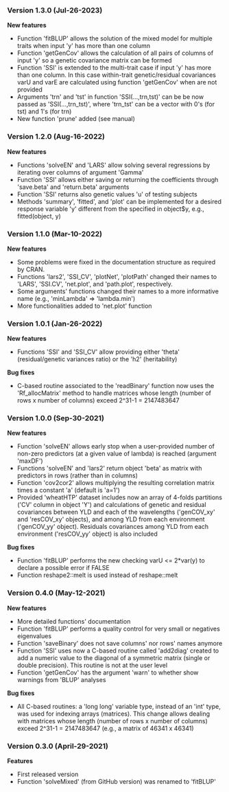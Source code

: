### Version 1.3.0 (Jul-26-2023)

**New features**

  - Function 'fitBLUP' allows the solution of the mixed model for multiple traits when input 'y' has more than one column
  - Function 'getGenCov' allows the calculation of all pairs of columns of input 'y' so a genetic covariance matrix can be formed
  - Function 'SSI' is extended to the multi-trait case if input 'y' has more than one column. In this case within-trait genetic/residual covariances varU and varE are calculated using function 'getGenCov' when are not provided
  - Arguments 'trn' and 'tst' in function 'SSI(...,trn,tst)' can be be now passed as 'SSI(...,trn_tst)', where 'trn_tst' can be a vector with 0's (for tst) and 1's (for trn)
  - New function 'prune' added (see manual)

### Version 1.2.0 (Aug-16-2022)

**New features**

  - Functions 'solveEN' and 'LARS' allow solving several regressions by iterating over columns of argument 'Gamma'
  - Function 'SSI' allows either saving or returning the coefficients through 'save.beta' and 'return.beta' arguments
  - Function 'SSI' returns also genetic values 'u' of testing subjects
  - Methods 'summary', 'fitted', and 'plot' can be implemented for a desired response variable 'y' different from the specified in object$y, e.g., fitted(object, y)


### Version 1.1.0 (Mar-10-2022)

**New features**

  - Some problems were fixed in the documentation structure as required by CRAN.
  - Functions 'lars2', 'SSI_CV', 'plotNet', 'plotPath' changed their names to 'LARS', 'SSI.CV', 'net.plot', and 'path.plot', respectively.
  - Some arguments' functions changed their names to a more informative name (e.g., 'minLambda' => 'lambda.min')
  - More functionalities added to 'net.plot' function


### Version 1.0.1 (Jan-26-2022)

**New features**

  - Functions 'SSI' and 'SSI_CV' allow providing either 'theta' (residual/genetic variances ratio) or the 'h2' (heritability)

**Bug fixes**

  - C-based routine associated to the 'readBinary' function now uses the 'Rf_allocMatrix' method to handle matrices whose length (number of rows x number of columns) exceed 2^31-1 = 2147483647


### Version 1.0.0 (Sep-30-2021)

**New features**

  - Function 'solveEN' allows early stop when a user-provided number of non-zero predictors (at a given value of lambda) is reached (argument 'maxDF')
  - Functions 'solveEN' and 'lars2' return object 'beta' as matrix with predictors in rows (rather than in columns)
  - Function 'cov2cor2' allows multiplying the resulting correlation matrix times a constant 'a' (default is 'a=1')
  - Provided 'wheatHTP' dataset includes now an array of 4-folds partitions ('CV' column in object 'Y') and calculations of genetic and residual covariances between YLD and each of the wavelengths ('genCOV_xy' and 'resCOV_xy' objects), and among YLD from each environment ('genCOV_yy' object). Residuals covariances among YLD from each environment ('resCOV_yy' object) is also included

**Bug fixes**

  - Function 'fitBLUP' performs the new checking varU <= 2*var(y) to declare a possible error if FALSE
  - Function reshape2::melt is used instead of reshape::melt


### Version 0.4.0 (May-12-2021)

**New features**

  - More detailed functions' documentation
  - Function 'fitBLUP' performs a quality control for very small or negatives eigenvalues
  - Function 'saveBinary' does not save columns' nor rows' names anymore
  - Function 'SSI' uses now a C-based routine called 'add2diag' created to add a numeric value to the diagonal of a symmetric matrix (single or double precision). This routine is not at the user level
  - Function 'getGenCov' has the argument 'warn' to whether show warnings from 'BLUP' analyses

**Bug fixes**

  - All C-based routines: a 'long long' variable type, instead of an 'int' type, was used for indexing arrays (matrices). This change allows dealing with matrices whose length (number of rows x number of columns) exceed 2^31-1 = 2147483647 (e.g., a matrix of 46341 x 46341)  


### Version 0.3.0 (April-29-2021)

**Features**

- First released version
- Function 'solveMixed' (from GitHub version) was renamed to 'fitBLUP'
